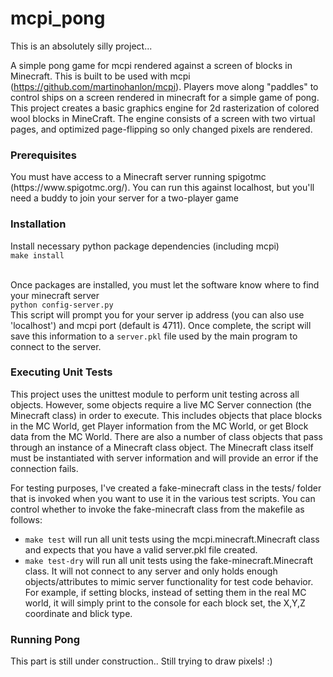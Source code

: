 # mcpi_pong

This is an absolutely silly project...

A simple pong game for mcpi rendered against a screen of blocks in Minecraft.  This is built to be used with mcpi (https://github.com/martinohanlon/mcpi). 
Players move along "paddles" to control ships on a screen rendered in minecraft for a simple game of pong.  This project creates a basic graphics engine for 2d rasterization of colored wool blocks in MineCraft.  The engine consists of a screen with two virtual pages, and optimized page-flipping so only changed pixels are rendered.

<h3>Prerequisites</h3>
You must have access to a Minecraft server running spigotmc (https://www.spigotmc.org/).  You can run this against localhost, but you'll need a buddy to join your server for a two-player game

<h3>Installation</h3>
Install necessary python package dependencies (including mcpi)<br>
<code>make install</code><br><br>

Once packages are installed, you must let the software know where to find your minecraft server<br>
<code>python config-server.py</code><br>
This script will prompt you for your server ip address (you can also use 'localhost') and mcpi port (default is 4711).  Once complete, the script will save this information to a <code>server.pkl</code> file used by the main program to connect to the server.<br>

<h3>Executing Unit Tests</h3>
This project uses the unittest module to perform unit testing across all objects.  However, some objects require a live MC Server connection (the Minecraft class) in order to execute.  This includes objects that place blocks in the MC World, get Player information from the MC World, or get Block data from the MC World.  There are also a number of class objects that pass through an instance of a Minecraft class object.  The Minecraft class itself must be instantiated with server information and will provide an error if the connection fails. 

For testing purposes, I've created a fake-minecraft class in the tests/ folder that is invoked when you want to use it in the various test scripts.  You can control whether to invoke the fake-minecraft class from the makefile as follows:
- <code>make test</code> will run all unit tests using the mcpi.minecraft.Minecraft class and expects that you have a valid server.pkl file created.
- <code>make test-dry</code> will run all unit tests using the fake-minecraft.Minecraft class.  It will not connect to any server and only holds enough objects/attributes to mimic server functionality for test code behavior.  For example, if setting blocks, instead of setting them in the real MC world, it will simply print to the console for each block set, the X,Y,Z coordinate and blick type.

<h3>Running Pong</h3>
This part is still under construction..  Still trying to draw pixels!  :)






